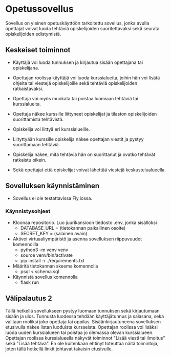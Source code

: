 # Opetussovellus
Sovellus on yleinen opetuskäyttöön tarkoitettu sovellus, jonka avulla opettajat voivat luoda tehtäviä opiskelijoiden suoritettavaksi sekä seurata opiskelijoiden edistymistä.

## Keskeiset toiminnot

- Käyttäjä voi luoda tunnuksen ja kirjautua sisään opettajana tai opiskelijana.
  
- Opettajan roolissa käyttäjä voi luoda kurssialueita, joihin hän voi lisätä ohjeita tai viestejä opiskelijoille sekä tehtäviä opiskelijoiden ratkaistavaksi.
- Opettaja voi myös muokata tai poistaa luomiaan tehtäviä tai kurssialueita.
- Opettaja näkee kurssille liittyneet opiskelijat ja tilaston opiskelijoiden suorittamista tehtävistä.
  
- Opiskelija voi liittyä eri kurssialueille.
- Liityttyään kurssille opiskelija näkee opettajan viestit ja pystyy suorittamaan tehtäviä.
- Opiskelija näkee, mitä tehtäviä hän on suorittanut ja ovatko tehtävät ratkaistu oikein.

- Sekä opettajat että opiskelijat voivat lähettää viestejä keskustelualueella.

## Sovelluksen käynnistäminen
- Sovellus ei ole testattavissa Fly.iossa.
### Käynnistysohjeet 
- Kloonaa repositorio. Luo juurikansioon tiedosto .env, jonka sisällöksi
     - DATABASE_URL = (tietokannan paikallinen osoite)
     - SECRET_KEY = (salainen avain)
- Aktivoi virtuaaliympäristö ja asenna sovelluksen riippuvuudet komennoilla
     - python3 -m venv venv
     - source venv/bin/activate
     - pip install -r ./requirements.txt
- Määritä tietokannan skeema komennolla
     - psql < schema.sql
- Käynnistä sovellus komennolla
     - flask run
 
## Välipalautus 2
Tällä hetkellä sovellukseen pystyy luomaan tunnuksen sekä kirjautumaan sisään ja ulos. Tunnusta luodessa tehdään käyttäjätunnus ja salasana, sekä valitaan rooliksi joko opettaja tai oppilas.
Sisäänkirjautuneena sovelluksen etusivulla näkee listan luoduista kursseista. Opettajan roolissa voi lisäksi luoda uuden kurssialueen tai poistaa jo olemassa olevan kurssialueen.
Opettajan roolissa kurssialueella näkyvät toiminnot "Lisää viesti tai ilmoitus" sekä "Lisää tehtävä". En ole kuitenkaan ehtinyt toteuttaa näitä toimintoja, joten tällä hetkellä linkit johtavat takaisin etusivulle.


